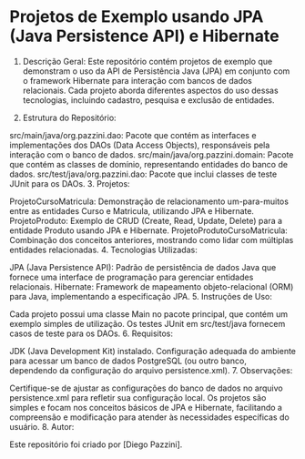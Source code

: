 # Projetos de Exemplo usando JPA (Java Persistence API) e Hibernate

1. Descrição Geral:
Este repositório contém projetos de exemplo que demonstram o uso da API de Persistência Java (JPA) em conjunto com o framework Hibernate para interação com bancos de dados relacionais. Cada projeto aborda diferentes aspectos do uso dessas tecnologias, incluindo cadastro, pesquisa e exclusão de entidades.

2. Estrutura do Repositório:

src/main/java/org.pazzini.dao: Pacote que contém as interfaces e implementações dos DAOs (Data Access Objects), responsáveis pela interação com o banco de dados.
src/main/java/org.pazzini.domain: Pacote que contém as classes de domínio, representando entidades do banco de dados.
src/test/java/org.pazzini.dao: Pacote que inclui classes de teste JUnit para os DAOs.
3. Projetos:

ProjetoCursoMatricula: Demonstração de relacionamento um-para-muitos entre as entidades Curso e Matricula, utilizando JPA e Hibernate.
ProjetoProduto: Exemplo de CRUD (Create, Read, Update, Delete) para a entidade Produto usando JPA e Hibernate.
ProjetoProdutoCursoMatricula: Combinação dos conceitos anteriores, mostrando como lidar com múltiplas entidades relacionadas.
4. Tecnologias Utilizadas:

JPA (Java Persistence API): Padrão de persistência de dados Java que fornece uma interface de programação para gerenciar entidades relacionais.
Hibernate: Framework de mapeamento objeto-relacional (ORM) para Java, implementando a especificação JPA.
5. Instruções de Uso:

Cada projeto possui uma classe Main no pacote principal, que contém um exemplo simples de utilização.
Os testes JUnit em src/test/java fornecem casos de teste para os DAOs.
6. Requisitos:

JDK (Java Development Kit) instalado.
Configuração adequada do ambiente para acessar um banco de dados PostgreSQL (ou outro banco, dependendo da configuração do arquivo persistence.xml).
7. Observações:

Certifique-se de ajustar as configurações do banco de dados no arquivo persistence.xml para refletir sua configuração local.
Os projetos são simples e focam nos conceitos básicos de JPA e Hibernate, facilitando a compreensão e modificação para atender às necessidades específicas do usuário.
8. Autor:

Este repositório foi criado por [Diego Pazzini].
